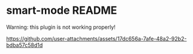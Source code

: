 # smart-mode README

Warning: this plugin is not working properly!

https://github.com/user-attachments/assets/17dc656a-7afe-48a2-92b2-bdba57c58d1d
